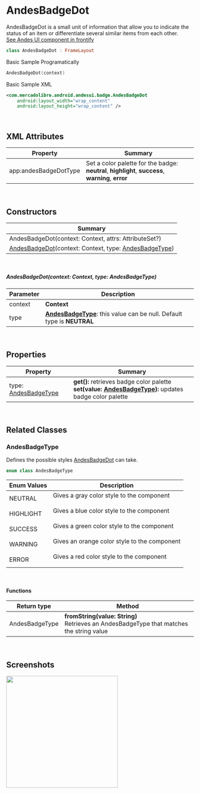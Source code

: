 # AndesBadgeDot

AndesBadgeDot is a small unit of information that allow you to indicate the status of an item or differentiate several similar items from each other.  
[See Andes UI component in frontify](https://company-161429.frontify.com/d/kxHCRixezmfK/n-a#/components/badge/dot)

```kotlin
class AndesBadgeDot : FrameLayout
```

Basic Sample Programatically

```kotlin
AndesBadgeDot(context)
```
Basic Sample XML

```xml
<com.mercadolibre.android.andesui.badge.AndesBadgeDot
    android:layout_width="wrap_content"
    android:layout_height="wrap_content" />
```
<br/>

## XML Attributes
| Property | Summary |
| -------- | ------- |
| app:andesBadgeDotType | Set a color palette for the badge: **neutral**, **highlight**, **success**, **warning**, **error** |

<br/>

## Constructors
| Summary |
| --- |
| AndesBadgeDot(context: Context, attrs: AttributeSet?) |
| [AndesBadgeDot](#andesbadgedotcontext-context-type-andesbadgetype)(context: Context, type: [AndesBadgeType](#andesbadgetype))|

<br/>

##### AndesBadgeDot(context: Context, type: AndesBadgeType)
| Parameter | Description |
| -------- | ------- |
| context | **Context**|
| type | **[AndesBadgeType](#andesbadgetype)**: this value can be null. Default type is **NEUTRAL** |

<br/>

## Properties
| Property | Summary |
| -------- | ------- |
| type: [AndesBadgeType](#andesbadgetype) | **get():** retrieves badge color palette <br/> **set(value: [AndesBadgeType](#andesbadgetype)):** updates badge color palette |

<br/>

## Related Classes

### AndesBadgeType
Defines the possible styles [AndesBadgeDot](#andesbadgedot) can take.
```kotlin
enum class AndesBadgeType
```
| Enum Values | Description |
| --------- | ------------- |
| NEUTRAL | Gives a gray color style to the component<br/><img src="resources/badge/dot/dotNeutral.png" height="15"/> |
| HIGHLIGHT | Gives a blue color style to the component<br/><img src="resources/badge/dot/dotHighlight.png" height="15"/> |
| SUCCESS | Gives a green color style to the component<br/><img src="resources/badge/dot/dotSuccess.png" height="15"/> |
| WARNING | Gives an orange color style to the component<br/><img src="resources/badge/dot/dotWarning.png" height="15"/> |
| ERROR | Gives a red color style to the component<br/><img src="resources/badge/dot/dotError.png" height="15"/> |

<br/>

#### Functions
| Return type | Method |
| -------- | ------- |
| AndesBadgeType | **fromString(value: String)**<br/> Retrieves an AndesBadgeType that matches the string value |

<br/>

## Screenshots
<img src="resources/badge/dot/dotExamples.png" width="300">